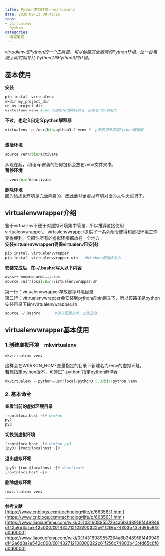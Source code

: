 ```yaml
---
title: Python虚拟环境——virtualenv
date: 2020-09-13 08:42:26
tags:
- virtualenv
- Python
categories:
- 编程笔记
---
```


_virtualenv是Python的一个工具包，可以创建完全隔离的Python环境，让一台电脑上同时拥有几个ython2和Python3的环境。_
<a name="toc-heading-1"></a>

<!-- more -->

## 基本使用
**安装**
```python
pip install virtualenv
mkdir my_project_dir
cd my_project_dir
virtualenv venv #venv为虚拟环境的目录名，目录名可以自定义
```
**不过，也定义自定义python解释器**
```python
virtualenv -p /usr/bin/python3.7 venv # -p参数用来指定Python解释器
```

<br />**激活环境**
```python
source venv/bin/activate
```
从现在起，利用pip安装的任何包都会放在venv文件夹中。<br />**暂停环境**
```python
. venv/bin/deactivate
```
**删除环境**<br />因为该虚拟环境是完全隔离的，因此删除该虚拟环境对应的文件夹就行了。
<a name="toc-heading-2"></a>
## virtualenvwrapper介绍
鉴于virtualenv不便于对虚拟环境集中管理，所以推荐直接使用virtualenvwrapper。 virtualenvwrapper提供了一系列命令使得和虚拟环境工作变得便利。它把你所有的虚拟环境都放在一个地方。<br />**安装virtualenvwrapper(确保virtualenv已安装)**
```python
pip install virtualenvwrapper
pip install virtualenvwrapper-win　　#Windows使用该命令
```
**安装完成后，在~/.bashrc写入以下内容**
```python
export WORKON_HOME=~/Envs
source /usr/local/bin/virtualenvwrapper.sh
```
第一行：virtualenvwrapper存放虚拟环境目录<br />第二行：virtrualenvwrapper会安装到python的bin目录下，所以该路径是python安装目录下bin/virtualenvwrapper.sh
```python
source ~/.bashrc　　　　#读入配置文件，立即生效
```
<a name="toc-heading-3"></a>
## virtualenvwrapper基本使用
<a name="toc-heading-4"></a>
### 1.创建虚拟环境　mkvirtualenv
```python
mkvirtualenv venv
```
这样会在WORKON_HOME变量指定的目录下新建名为venv的虚拟环境。<br />若想指定python版本，可通过”–python”指定python解释器
```python
mkvirtualenv --python=/usr/local/python3.5.3/bin/python venv
```
<a name="toc-heading-5"></a>
### 2. 基本命令
**查看当前的虚拟环境目录**
```python
[root@localhost ~]# workon
py2
py3
```
**切换到虚拟环境**
```python
[root@localhost ~]# workon py3
(py3) [root@localhost ~]#
```
**退出虚拟环境**
```python
(py3) [root@localhost ~]# deactivate
[root@localhost ~]#
```
**删除虚拟环境**
```python
rmvirtualenv venv
```

---

**参考文献**<br />[https://www.cnblogs.com/technologylife/p/6635631.html](https://www.cnblogs.com/technologylife/p/6635631.html)<br />[https://www.liaoxuefeng.com/wiki/0014316089557264a6b348958f449949df42a6d3a2e542c000/001432712108300322c61f256c74803b43bfd65c6f8d0d0000](https://www.liaoxuefeng.com/wiki/0014316089557264a6b348958f449949df42a6d3a2e542c000/001432712108300322c61f256c74803b43bfd65c6f8d0d0000)
